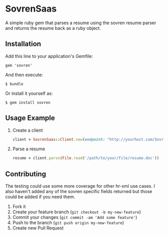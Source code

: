 # SovrenSaas

A simple ruby gem that parses a resume using the sovren resume parser and returns the resume back as a ruby object.

## Installation

Add this line to your application's Gemfile:

    gem 'sovren'

And then execute:

    $ bundle

Or install it yourself as:

    $ gem install sovren

## Usage Example

1. Create a client

    ```ruby
    client = SovrenSaas::Client.new(endpoint: "http://yourhost.com/SovrenConvertAndParse/ConvertAndParse.asmx?WSDL", username: "http basic username (optional)", password: "http basic password (optional)")
    ```

2. Parse a resume

    ```ruby
    resume = client.parse(File.read('/path/to/your/file/resume.doc'))
    ```

## Contributing

The testing could use some more coverage for other hr-xml use cases.  I also haven't added any of the sovren specific fields returned but those could be added if you need them.

1. Fork it
2. Create your feature branch (`git checkout -b my-new-feature`)
3. Commit your changes (`git commit -am 'Add some feature'`)
4. Push to the branch (`git push origin my-new-feature`)
5. Create new Pull Request
